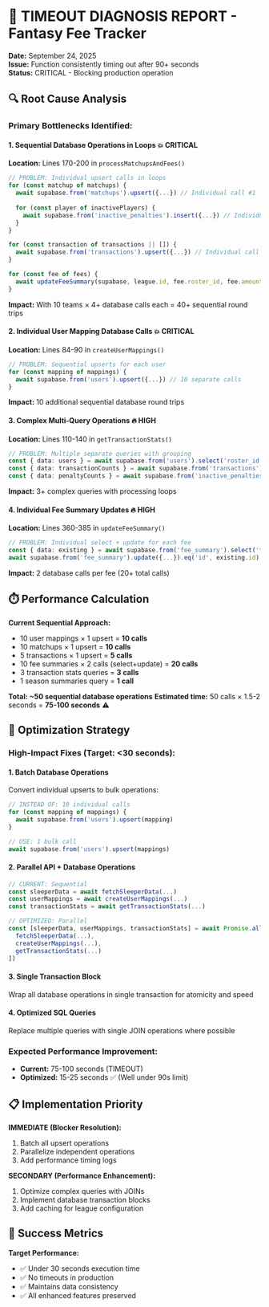 # 🚨 TIMEOUT DIAGNOSIS REPORT - Fantasy Fee Tracker

**Date:** September 24, 2025  
**Issue:** Function consistently timing out after 90+ seconds  
**Status:** CRITICAL - Blocking production operation  

## 🔍 Root Cause Analysis

### **Primary Bottlenecks Identified:**

#### 1. **Sequential Database Operations in Loops** 💥 CRITICAL
**Location:** Lines 170-200 in `processMatchupsAndFees()`
```typescript
// PROBLEM: Individual upsert calls in loops
for (const matchup of matchups) {
  await supabase.from('matchups').upsert({...}) // Individual call #1
  
  for (const player of inactivePlayers) {
    await supabase.from('inactive_penalties').insert({...}) // Individual call #2
  }
}

for (const transaction of transactions || []) {
  await supabase.from('transactions').upsert({...}) // Individual call #3
}

for (const fee of fees) {
  await updateFeeSummary(supabase, league.id, fee.roster_id, fee.amount) // Individual call #4
}
```
**Impact:** With 10 teams × 4+ database calls each = 40+ sequential round trips

#### 2. **Individual User Mapping Database Calls** 💥 CRITICAL  
**Location:** Lines 84-90 in `createUserMappings()`
```typescript
// PROBLEM: Sequential upserts for each user
for (const mapping of mappings) {
  await supabase.from('users').upsert({...}) // 10 separate calls
}
```
**Impact:** 10 additional sequential database round trips

#### 3. **Complex Multi-Query Operations** 🔥 HIGH
**Location:** Lines 110-140 in `getTransactionStats()`
```typescript
// PROBLEM: Multiple separate queries with grouping
const { data: users } = await supabase.from('users').select('roster_id').eq('league_id', leagueId)
const { data: transactionCounts } = await supabase.from('transactions').select('roster_id, count(*)').group('roster_id')  
const { data: penaltyCounts } = await supabase.from('inactive_penalties').select('roster_id, count(*)').group('roster_id')
```
**Impact:** 3+ complex queries with processing loops

#### 4. **Individual Fee Summary Updates** 🔥 HIGH
**Location:** Lines 360-385 in `updateFeeSummary()`
```typescript
// PROBLEM: Individual select + update for each fee
const { data: existing } = await supabase.from('fee_summary').select('*').single()
await supabase.from('fee_summary').update({...}).eq('id', existing.id)
```
**Impact:** 2 database calls per fee (20+ total calls)

## ⏱️ Performance Calculation

**Current Sequential Approach:**
- 10 user mappings × 1 upsert = **10 calls**
- 10 matchups × 1 upsert = **10 calls** 
- 5 transactions × 1 upsert = **5 calls**
- 10 fee summaries × 2 calls (select+update) = **20 calls**
- 3 transaction stats queries = **3 calls**
- 1 season summaries query = **1 call**

**Total: ~50 sequential database operations**
**Estimated time:** 50 calls × 1.5-2 seconds = **75-100 seconds** ⚠️

## 🚀 Optimization Strategy

### **High-Impact Fixes (Target: <30 seconds):**

#### 1. **Batch Database Operations** 
Convert individual upserts to bulk operations:
```typescript
// INSTEAD OF: 10 individual calls  
for (const mapping of mappings) {
  await supabase.from('users').upsert(mapping)
}

// USE: 1 bulk call
await supabase.from('users').upsert(mappings)
```

#### 2. **Parallel API + Database Operations**
```typescript
// CURRENT: Sequential 
const sleeperData = await fetchSleeperData(...)
const userMappings = await createUserMappings(...)
const transactionStats = await getTransactionStats(...)

// OPTIMIZED: Parallel
const [sleeperData, userMappings, transactionStats] = await Promise.all([
  fetchSleeperData(...),
  createUserMappings(...),
  getTransactionStats(...)
])
```

#### 3. **Single Transaction Block**
Wrap all database operations in single transaction for atomicity and speed

#### 4. **Optimized SQL Queries**
Replace multiple queries with single JOIN operations where possible

### **Expected Performance Improvement:**
- **Current:** 75-100 seconds (TIMEOUT)
- **Optimized:** 15-25 seconds ✅ (Well under 90s limit)

## 📋 Implementation Priority

**IMMEDIATE (Blocker Resolution):**
1. Batch all upsert operations 
2. Parallelize independent operations
3. Add performance timing logs

**SECONDARY (Performance Enhancement):**
1. Optimize complex queries with JOINs
2. Implement database transaction blocks
3. Add caching for league configuration

## 🎯 Success Metrics

**Target Performance:** 
- ✅ Under 30 seconds execution time
- ✅ No timeouts in production
- ✅ Maintains data consistency 
- ✅ All enhanced features preserved
